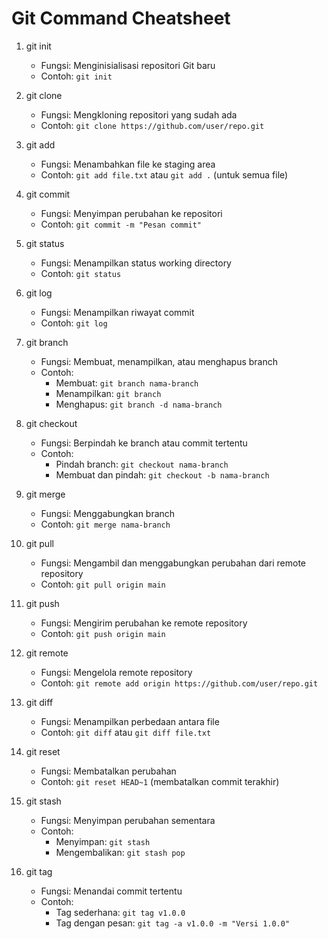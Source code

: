 # Git Command Cheatsheet

1. git init
   - Fungsi: Menginisialisasi repositori Git baru
   - Contoh: `git init`

2. git clone
   - Fungsi: Mengkloning repositori yang sudah ada
   - Contoh: `git clone https://github.com/user/repo.git`

3. git add
   - Fungsi: Menambahkan file ke staging area
   - Contoh: `git add file.txt` atau `git add .` (untuk semua file)

4. git commit
   - Fungsi: Menyimpan perubahan ke repositori
   - Contoh: `git commit -m "Pesan commit"`

5. git status
   - Fungsi: Menampilkan status working directory
   - Contoh: `git status`

6. git log
   - Fungsi: Menampilkan riwayat commit
   - Contoh: `git log`

7. git branch
   - Fungsi: Membuat, menampilkan, atau menghapus branch
   - Contoh: 
     - Membuat: `git branch nama-branch`
     - Menampilkan: `git branch`
     - Menghapus: `git branch -d nama-branch`

8. git checkout
   - Fungsi: Berpindah ke branch atau commit tertentu
   - Contoh: 
     - Pindah branch: `git checkout nama-branch`
     - Membuat dan pindah: `git checkout -b nama-branch`

9. git merge
   - Fungsi: Menggabungkan branch
   - Contoh: `git merge nama-branch`

10. git pull
    - Fungsi: Mengambil dan menggabungkan perubahan dari remote repository
    - Contoh: `git pull origin main`

11. git push
    - Fungsi: Mengirim perubahan ke remote repository
    - Contoh: `git push origin main`

12. git remote
    - Fungsi: Mengelola remote repository
    - Contoh: `git remote add origin https://github.com/user/repo.git`

13. git diff
    - Fungsi: Menampilkan perbedaan antara file
    - Contoh: `git diff` atau `git diff file.txt`

14. git reset
    - Fungsi: Membatalkan perubahan
    - Contoh: `git reset HEAD~1` (membatalkan commit terakhir)

15. git stash
    - Fungsi: Menyimpan perubahan sementara
    - Contoh: 
      - Menyimpan: `git stash`
      - Mengembalikan: `git stash pop`

16. git tag
    - Fungsi: Menandai commit tertentu
    - Contoh: 
      - Tag sederhana: `git tag v1.0.0`
      - Tag dengan pesan: `git tag -a v1.0.0 -m "Versi 1.0.0"`
